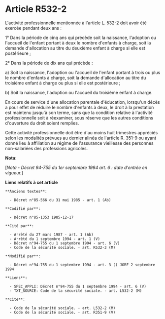 # Article R532-2

L'activité professionnelle mentionnée à l'article L. 532-2 doit avoir été exercée pendant deux ans :

1° Dans la période de cinq ans qui précède soit la naissance, l'adoption ou l'accueil de l'enfant portant à deux le nombre
d'enfants à charge, soit la demande d'allocation au titre du deuxième enfant à charge si elle est postérieure ;

2° Dans la période de dix ans qui précède :

a) Soit la naissance, l'adoption ou l'accueil de l'enfant portant à trois ou plus le nombre d'enfants à charge, soit la
demande d'allocation au titre du troisième enfant à charge ou plus si elle est postérieure ;

b) Soit la naissance, l'adoption ou l'accueil du troisième enfant à charge.

En cours de service d'une allocation parentale d'éducation, lorsqu'un décès a pour effet de réduire le nombre d'enfants à
deux, le droit à la prestation est maintenu jusqu'à son terme, sans que la condition relative à l'activité professionnelle
soit à réexaminer, sous réserve que les autres conditions d'ouverture du droit soient remplies.

Cette activité professionnelle doit être d'au moins huit trimestres appréciés selon les modalités prévues au dernier alinéa
de l'article R. 351-9 ou ayant donné lieu à affiliation au régime de l'assurance vieillesse des personnes non-salariées des
professions agricoles.

**Nota:**

[*Nota - Décret 94-755 du 1er septembre 1994 art. 6 : date d'entrée en vigueur.*]

**Liens relatifs à cet article**

	**Anciens textes**:

	  - Décret n°85-566 du 31 mai 1985 - art. 1 (Ab)

	**Codifié par**:

	  - Décret n°85-1353 1985-12-17

	**Cité par**:

	  - Arrêté du 27 mars 1987 - art. 1 (Ab)
	  - Arrêté du 1 septembre 1994 - art. 1 (V)
	  - Décret n°94-755 du 1 septembre 1994 - art. 6 (V)
	  - Code de la sécurité sociale. - art. R532-3 (M)

	**Modifié par**:

	  - Décret n°94-755 du 1 septembre 1994 - art. 3 () JORF 2 septembre 1994

	**Liens**:

	  - SPEC_APPLI: Décret n°94-755 du 1 septembre 1994 - art. 6 (V)
	  - TXT_SOURCE: Code de la sécurité sociale. - art. L532-2 (M)

	**Cite**:

	  - Code de la sécurité sociale. - art. L532-2 (M)
	  - Code de la sécurité sociale. - art. R351-9 (V)
